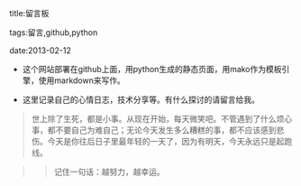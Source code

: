 title:留言板

tags:留言,github,python

date:2013-02-12

+ 这个网站部署在github上面，用python生成的静态页面，用mako作为模板引擎，使用markdown来写作。

+ 这里记录自己的心情日志，技术分享等。有什么探讨的请留言给我。

> 世上除了生死，都是小事。从现在开始，每天微笑吧。不管遇到了什么烦心事，都不要自己为难自己；无论今天发生多么糟糕的事，都不应该感到悲伤。今天是你往后日子里最年轻的一天了，因为有明天，今天永远只是起跑线。 

>> 记住一句话：越努力，越幸运。